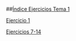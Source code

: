 ##<u>Índice Ejercicios Tema 1</u>


[Ejercicio 1](https://github.com/rogegg/IV-GII-13-14/blob/master/Ejercicios/Ejercicio1.md)

[Ejercicios 7-14](https://github.com/rogegg/IV-GII-13-14/blob/master/Ejercicios/Ejercicios7-14.md)